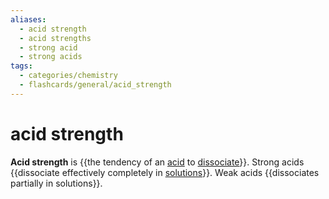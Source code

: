 ```yaml
---
aliases:
  - acid strength
  - acid strengths
  - strong acid
  - strong acids
tags:
  - categories/chemistry
  - flashcards/general/acid_strength
---
```


# acid strength

__Acid strength__ is {{the tendency of an [acid](acid.md) to [dissociate](dissociation%20(chemistry).md)}}. Strong acids {{dissociate effectively completely in [solutions](solution%20(chemistry).md)}}. Weak acids {{dissociates partially in solutions}}.

